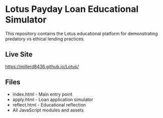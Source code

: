 # Lotus Payday Loan Educational Simulator

This repository contains the Lotus educational platform for demonstrating predatory vs ethical lending practices.

## Live Site
https://millerd8436.github.io/Lotus/

## Files
- index.html - Main entry point
- apply.html - Loan application simulator  
- reflect.html - Educational reflection
- All JavaScript modules and assets
